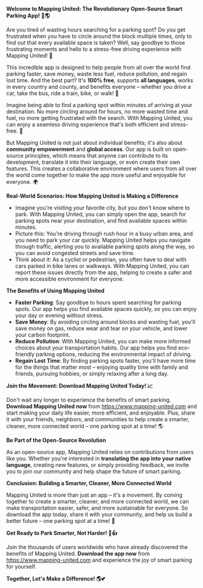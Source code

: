 **Welcome to Mapping United: The Revolutionary Open-Source Smart Parking App! 🚀🌎**

Are you tired of wasting hours searching for a parking spot? Do you get frustrated when you have to circle around the block multiple times, only to find out that every available space is taken? Well, say goodbye to those frustrating moments and hello to a stress-free driving experience with Mapping United! 🙌

This incredible app is designed to help people from all over the world find parking faster, save money, waste less fuel, reduce pollution, and regain lost time. And the best part? It's **100% free**, supports **all languages**, works in every country and county, and benefits everyone – whether you drive a car, take the bus, ride a train, bike, or walk! 🌈

Imagine being able to find a parking spot within minutes of arriving at your destination. No more circling around for hours, no more wasted time and fuel, no more getting frustrated with the search. With Mapping United, you can enjoy a seamless driving experience that's both efficient and stress-free. 🚗

But Mapping United is not just about individual benefits; it's also about **community empowerment** and **global access**. Our app is built on open-source principles, which means that anyone can contribute to its development, translate it into their language, or even create their own features. This creates a collaborative environment where users from all over the world come together to make the app more useful and enjoyable for everyone. 🌍

**Real-World Scenarios: How Mapping United is Making a Difference**

*   Imagine you're visiting your favorite city, but you don't know where to park. With Mapping United, you can simply open the app, search for parking spots near your destination, and find available spaces within minutes.
*   Picture this: You're driving through rush hour in a busy urban area, and you need to park your car quickly. Mapping United helps you navigate through traffic, alerting you to available parking spots along the way, so you can avoid congested streets and save time.
*   Think about it: As a cyclist or pedestrian, you often have to deal with cars parked in bike lanes or walkways. With Mapping United, you can report these issues directly from the app, helping to create a safer and more accessible environment for everyone.

**The Benefits of Using Mapping United**

*   **Faster Parking**: Say goodbye to hours spent searching for parking spots. Our app helps you find available spaces quickly, so you can enjoy your day or evening without stress.
*   **Save Money**: By avoiding circling around blocks and wasting fuel, you'll save money on gas, reduce wear and tear on your vehicle, and lower your carbon footprint.
*   **Reduce Pollution**: With Mapping United, you can make more informed choices about your transportation habits. Our app helps you find eco-friendly parking options, reducing the environmental impact of driving.
*   **Regain Lost Time**: By finding parking spots faster, you'll have more time for the things that matter most – enjoying quality time with family and friends, pursuing hobbies, or simply relaxing after a long day.

**Join the Movement: Download Mapping United Today! 📈**

Don't wait any longer to experience the benefits of smart parking. **Download Mapping United now** from https://www.mapping-united.com and start making your daily life easier, more efficient, and enjoyable. Plus, share it with your friends, neighbors, and communities to help create a smarter, cleaner, more connected world – one parking spot at a time! 🌎

**Be Part of the Open-Source Revolution**

As an open-source app, Mapping United relies on contributions from users like you. Whether you're interested in **translating the app into your native language**, creating new features, or simply providing feedback, we invite you to join our community and help shape the future of smart parking.

**Conclusion: Building a Smarter, Cleaner, More Connected World**

Mapping United is more than just an app – it's a movement. By coming together to create a smarter, cleaner, and more connected world, we can make transportation easier, safer, and more sustainable for everyone. So download the app today, share it with your community, and help us build a better future – one parking spot at a time! 🌟

**Get Ready to Park Smarter, Not Harder! 🚗👍**

Join the thousands of users worldwide who have already discovered the benefits of Mapping United. **Download the app now** from https://www.mapping-united.com and experience the joy of smart parking for yourself.

**Together, Let's Make a Difference! 🌎💕**